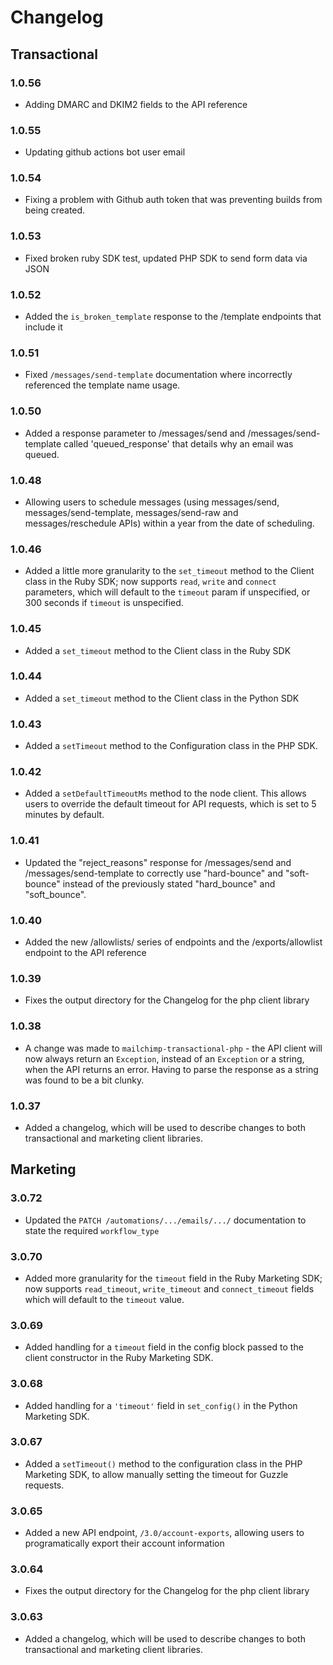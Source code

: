 # Changelog

## Transactional

### 1.0.56
* Adding DMARC and DKIM2 fields to the API reference

### 1.0.55
* Updating github actions bot user email

### 1.0.54
* Fixing a problem with Github auth token that was preventing builds from being created.

### 1.0.53
* Fixed broken ruby SDK test, updated PHP SDK to send form data via JSON

### 1.0.52
* Added the `is_broken_template` response to the /template endpoints that include it

### 1.0.51
* Fixed `/messages/send-template` documentation where incorrectly referenced the template name usage.

### 1.0.50
* Added a response parameter to /messages/send and /messages/send-template called 'queued_response' that details why an email was queued.

### 1.0.48
* Allowing users to schedule messages (using messages/send, messages/send-template, messages/send-raw and messages/reschedule APIs) within a year from the date of scheduling.

### 1.0.46
* Added a little more granularity to the `set_timeout` method to the Client class in the Ruby SDK; now supports `read`, `write` and `connect` parameters, which will default to the `timeout` param if unspecified, or 300 seconds if `timeout` is unspecified.

### 1.0.45
* Added a `set_timeout` method to the Client class in the Ruby SDK

### 1.0.44
* Added a `set_timeout` method to the Client class in the Python SDK

### 1.0.43
* Added a `setTimeout` method to the Configuration class in the PHP SDK.

### 1.0.42
* Added a `setDefaultTimeoutMs` method to the node client. This allows users to override the default timeout for API requests, which is set to 5 minutes by default.

### 1.0.41
* Updated the "reject_reasons" response for /messages/send and /messages/send-template to correctly use "hard-bounce" and "soft-bounce" instead of the previously stated "hard_bounce" and "soft_bounce".

### 1.0.40
* Added the new /allowlists/ series of endpoints and the /exports/allowlist endpoint to the API reference

### 1.0.39
* Fixes the output directory for the Changelog for the php client library

### 1.0.38
* A change was made to `mailchimp-transactional-php` - the API client will now always return an `Exception`, instead of an `Exception` or a string, when the API returns an error. Having to parse the response as a string was found to be a bit clunky.

### 1.0.37
* Added a changelog, which will be used to describe changes to both transactional and marketing client libraries.

## Marketing

### 3.0.72
* Updated the `PATCH /automations/.../emails/.../` documentation to state the required `workflow_type`

### 3.0.70
* Added more granularity for the `timeout` field in the Ruby Marketing SDK; now supports `read_timeout`, `write_timeout` and `connect_timeout` fields which will default to the `timeout` value.

### 3.0.69
* Added handling for a `timeout` field in the config block passed to the client constructor in the Ruby Marketing SDK.

### 3.0.68
* Added handling for a `'timeout'` field in `set_config()` in the Python Marketing SDK.

### 3.0.67
* Added a `setTimeout()` method to the configuration class in the PHP Marketing SDK, to allow manually setting the timeout for Guzzle requests.

### 3.0.65
* Added a new API endpoint, `/3.0/account-exports`, allowing users to programatically export their account information

### 3.0.64
* Fixes the output directory for the Changelog for the php client library

### 3.0.63
* Added a changelog, which will be used to describe changes to both transactional and marketing client libraries.

